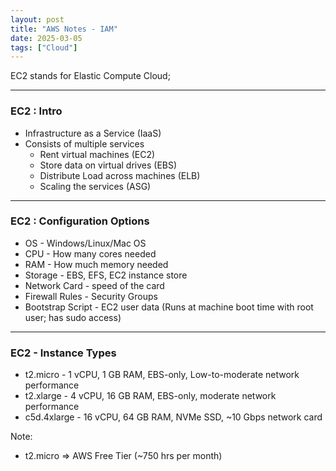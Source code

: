 ```yaml
---
layout: post
title: "AWS Notes - IAM"
date: 2025-03-05
tags: ["Cloud"]
---
```


EC2 stands for Elastic Compute Cloud;

---

### EC2 : Intro

- Infrastructure as a Service (IaaS)
- Consists of multiple services
    - Rent virtual machines (EC2)
    - Store data on virtual drives (EBS)
    - Distribute Load across machines (ELB)
    - Scaling the services (ASG)

---

### EC2 : Configuration Options

- OS - Windows/Linux/Mac OS
- CPU - How many cores needed
- RAM - How much memory needed
- Storage - EBS, EFS, EC2 instance store
- Network Card - speed of the card
- Firewall Rules - Security Groups
- Bootstrap Script - EC2 user data (Runs at machine boot time with root user; has sudo access)

---

### EC2 - Instance Types

- t2.micro - 1 vCPU, 1 GB RAM, EBS-only, Low-to-moderate network performance
- t2.xlarge - 4 vCPU, 16 GB RAM, EBS-only, moderate network performance
- c5d.4xlarge - 16 vCPU, 64 GB RAM, NVMe SSD, ~10 Gbps network card

Note: 
- t2.micro => AWS Free Tier (~750 hrs per month)